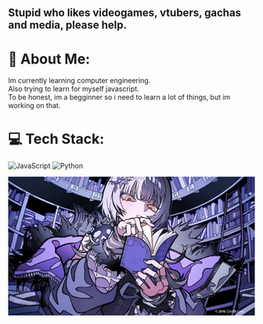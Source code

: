 ## Stupid who likes videogames, vtubers, gachas and media, please help.
# 💫 About Me:
Im currently learning computer engineering.<br>Also trying to learn for myself javascript.<br>To be honest, im a begginner so i need to learn a lot of things, but im working on that.


# 💻 Tech Stack:
![JavaScript](https://img.shields.io/badge/javascript-%23323330.svg?style=flat&logo=javascript&logoColor=%23F7DF1E) ![Python](https://img.shields.io/badge/python-3670A0?style=flat&logo=python&logoColor=ffdd54)

![image alt](https://github.com/Fr4nkWhzz/Fr4nkWhzz/blob/main/imagen_2025-08-11_224431301.png?raw=true)
<!-- Proudly created with GPRM ( https://gprm.itsvg.in ) -->
<!--
**Fr4nkWhzz/Fr4nkWhzz** is a ✨ _special_ ✨ repository because its `README.md` (this file) appears on your GitHub profile.

Here are some ideas to get you started:

- 🔭 I’m currently working on ...
- 🌱 I’m currently learning ...
- 👯 I’m looking to collaborate on ...
- 🤔 I’m looking for help with ...
- 💬 Ask me about ...
- 📫 How to reach me: ...
- 😄 Pronouns: ...
- ⚡ Fun fact: ...
-->
